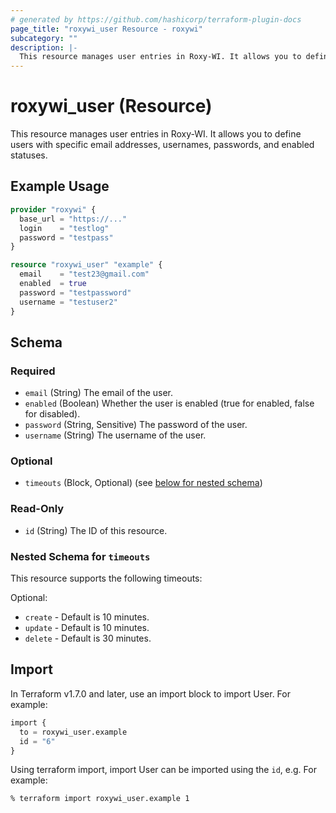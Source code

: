 ```yaml
---
# generated by https://github.com/hashicorp/terraform-plugin-docs
page_title: "roxywi_user Resource - roxywi"
subcategory: ""
description: |-
  This resource manages user entries in Roxy-WI. It allows you to define users with specific email addresses, usernames, passwords, and enabled statuses.
---
```


# roxywi_user (Resource)

This resource manages user entries in Roxy-WI. It allows you to define users with specific email addresses, usernames, passwords, and enabled statuses.

## Example Usage

```terraform
provider "roxywi" {
  base_url = "https://..."
  login    = "testlog"
  password = "testpass"
}

resource "roxywi_user" "example" {
  email    = "test23@gmail.com"
  enabled  = true
  password = "testpassword"
  username = "testuser2"
}
```

## Schema

### Required

- `email` (String) The email of the user.
- `enabled` (Boolean) Whether the user is enabled (true for enabled, false for disabled).
- `password` (String, Sensitive) The password of the user.
- `username` (String) The username of the user.

### Optional

- `timeouts` (Block, Optional) (see [below for nested schema](#nestedblock--timeouts))

### Read-Only

- `id` (String) The ID of this resource.

<a id="nestedblock--timeouts"></a>

### Nested Schema for `timeouts`

This resource supports the following timeouts:

Optional:

* `create` - Default is 10 minutes.
* `update` - Default is 10 minutes.
* `delete` - Default is 30 minutes.

## Import

In Terraform v1.7.0 and later, use an import block to import User. For example:

```terraform
import {
  to = roxywi_user.example
  id = "6"
}
```

Using terraform import, import User can be imported using the `id`, e.g. For example:

```shell
% terraform import roxywi_user.example 1
```